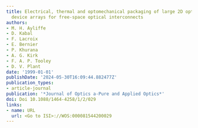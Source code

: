 ```yaml
---
title: Electrical, thermal and optomechanical packaging of large 2D optoelectronic
  device arrays for free-space optical interconnects
authors:
- M. H. Ayliffe
- D. Kabal
- F. Lacroix
- E. Bernier
- P. Khurana
- A. G. Kirk
- F. A. P. Tooley
- D. V. Plant
date: '1999-01-01'
publishDate: '2024-05-30T16:09:44.882477Z'
publication_types:
- article-journal
publication: '*Journal of Optics a-Pure and Applied Optics*'
doi: Doi 10.1088/1464-4258/1/2/029
links:
- name: URL
  url: <Go to ISI>://WOS:000081544200029
---
```

